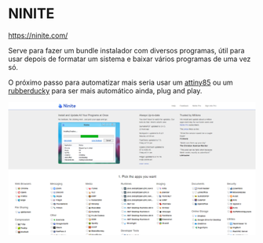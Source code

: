 # NINITE
https://ninite.com/

Serve para fazer um bundle instalador com diversos programas, útil para usar depois de formatar um sistema e baixar vários programas de uma vez só.

O próximo passo para automatizar mais seria usar um [attiny85](https://www.filipeflop.com/produto/placa-de-desenvolvimento-attiny85/) ou um [rubberducky](https://shop.hak5.org/products/usb-rubber-ducky-deluxe) para ser mais automático ainda, plug and play.


![ninite.png](/assets/repo_screenshots/ninite.png)
